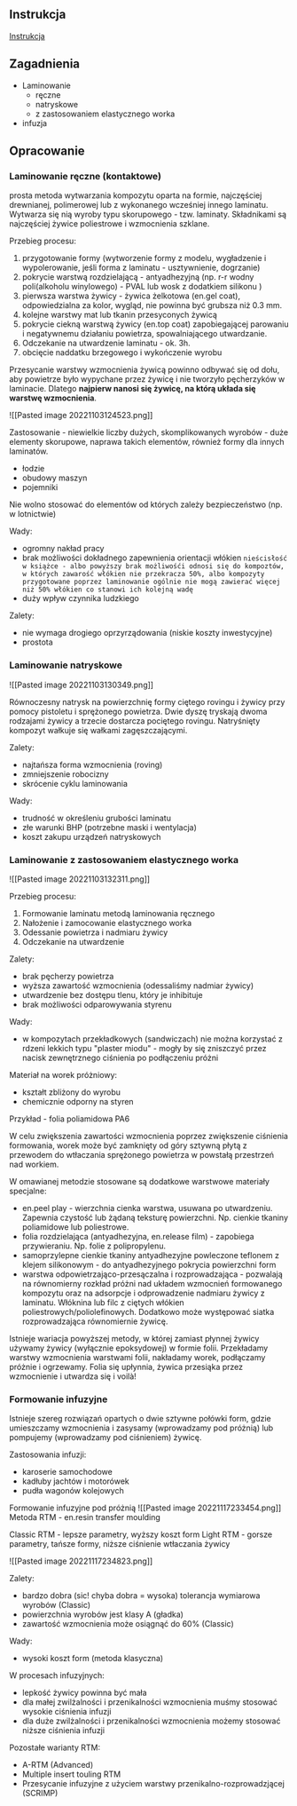 ## Instrukcja

[Instrukcja](https://drive.google.com/file/d/1zgSHUHo18icaLfeqEEDb4pl71S-P2-Cv/view?usp=sharing)

## Zagadnienia

* Laminowanie
    * ręczne 
    * natryskowe
    * z zastosowaniem elastycznego worka
* infuzja

## Opracowanie

### Laminowanie ręczne (kontaktowe)

prosta metoda wytwarzania kompozytu oparta na formie, najczęściej drewnianej, polimerowej lub z wykonanego wcześniej innego laminatu. Wytwarza się nią wyroby typu skorupowego - tzw. laminaty. Składnikami są najczęściej żywice poliestrowe i wzmocnienia szklane.

Przebieg procesu:

1. przygotowanie formy (wytworzenie formy z modelu, wygładzenie i wypolerowanie, jeśli forma z laminatu - usztywnienie, dogrzanie)
2. pokrycie warstwą rozdzielającą - antyadhezyjną (np. r-r wodny poli(alkoholu winylowego) - PVAL lub wosk z dodatkiem silikonu )
3. pierwsza warstwa żywicy - żywica żelkotowa (en.gel coat), odpowiedzialna za kolor, wygląd, nie powinna być grubsza niż 0.3 mm.
4. kolejne warstwy mat lub tkanin przesyconych żywicą
5. pokrycie ciekną warstwą żywicy (en.top coat) zapobiegającej parowaniu i negatywnemu działaniu powietrza, spowalniającego utwardzanie.
6. Odczekanie na utwardzenie laminatu - ok. 3h.
7. obcięcie naddatku brzegowego i wykończenie wyrobu

Przesycanie warstwy wzmocnienia żywicą powinno odbywać się od dołu, aby powietrze było wypychane przez żywicę i nie tworzyło pęcherzyków w laminacie. Dlatego **najpierw nanosi się żywicę, na którą układa się warstwę wzmocnienia**.

![[Pasted image 20221103124523.png]]

Zastosowanie - niewielkie liczby dużych, skomplikowanych wyrobów - duże elementy skorupowe, naprawa takich elementów, również formy dla innych laminatów. 

- łodzie
- obudowy maszyn
- pojemniki

Nie wolno stosować do elementów od których zależy bezpieczeństwo (np. w lotnictwie)

Wady:

- ogromny nakład pracy
- brak możliwości dokładnego zapewnienia orientacji włókien
`nieścisłość w książce - albo powyższy brak możliwośći odnosi się do kompoztów, w których zawarość włókien nie przekracza 50%, albo kompozyty przygotowane poprzez laminowanie ogólnie nie mogą zawierać więcej niż 50% włókien co stanowi ich kolejną wadę`
- duży wpływ czynnika ludzkiego 

Zalety:

- nie wymaga drogiego oprzyrządowania (niskie koszty inwestycyjne)
- prostota

### Laminowanie natryskowe
![[Pasted image 20221103130349.png]]

Równoczesny natrysk na powierzchnię formy ciętego rovingu i żywicy przy pomocy pistoletu i sprężonego powietrza. Dwie dyszę tryskają dwoma rodzajami żywicy a trzecie dostarcza pociętego rovingu. Natryśnięty kompozyt wałkuje się wałkami zagęszczającymi. 

Zalety:

- najtańsza forma wzmocnienia (roving)
- zmniejszenie robocizny
- skrócenie cyklu laminowania

Wady:

- trudność w określeniu grubości laminatu
- złe warunki BHP (potrzebne maski i wentylacja)
- koszt zakupu urządzeń natryskowych

### Laminowanie z zastosowaniem elastycznego worka

![[Pasted image 20221103132311.png]]

Przebieg procesu:

1. Formowanie laminatu metodą laminowania ręcznego
2. Nałożenie i zamocowanie elastycznego worka
3. Odessanie powietrza i nadmiaru żywicy
4. Odczekanie na utwardzenie

Zalety:

- brak pęcherzy powietrza
- wyższa zawartość wzmocnienia (odessaliśmy nadmiar żywicy)
- utwardzenie bez dostępu tlenu, który je inhibituje
- brak możliwości odparowywania styrenu

Wady:

- w kompozytach przekładkowych (sandwiczach) nie można korzystać z rdzeni lekkich typu "plaster miodu" - mogły by się zniszczyć przez nacisk zewnętrznego ciśnienia po podłączeniu próżni

Materiał na worek próżniowy:

- kształt zbliżony do wyrobu
- chemicznie odporny na styren

Przykład - folia poliamidowa PA6 

W celu zwiększenia zawartości wzmocnienia poprzez zwiększenie ciśnienia formowania, worek może być zamknięty od góry sztywną płytą z przewodem do wtłaczania sprężonego powietrza w powstałą przestrzeń nad workiem.

W omawianej metodzie stosowane są dodatkowe warstwowe materiały specjalne:

- en.peel play - wierzchnia cienka warstwa, usuwana po utwardzeniu. Zapewnia czystość lub żądaną teksturę powierzchni. Np. cienkie tkaniny poliamidowe lub poliestrowe.
- folia rozdzielająca (antyadhezyjna, en.release film) - zapobiega przywieraniu. Np. folie z polipropylenu.
- samoprzylepne cienkie tkaniny antyadhezyjne powleczone teflonem z klejem silikonowym - do antyadhezyjnego pokrycia powierzchni form
- warstwa odpowietrzająco-przesączalna i rozprowadzająca - pozwalają na równomierny rozkład próżni nad układem wzmocnień formowanego kompozytu oraz na adsorpcje i odprowadzenie nadmiaru żywicy z laminatu.  Włóknina lub filc z ciętych włókien poliestrowych/poliolefinowych. Dodatkowo może występować siatka rozprowadzająca równomiernie żywicę.

Istnieje wariacja powyższej metody, w której zamiast płynnej żywicy używamy żywicy (wyłącznie epoksydowej) w formie folii. Przekładamy warstwy wzmocnienia warstwami folii, nakładamy worek, podłączamy próżnie i ogrzewamy. Folia się upłynnia, żywica przesiąka przez wzmocnienie i utwardza się i voilà!

### Formowanie infuzyjne
Istnieje szereg rozwiązań opartych o dwie sztywne połówki form, gdzie umieszczamy wzmocnienia i zasysamy (wprowadzamy pod próżnią) lub pompujemy (wprowadzamy pod ciśnieniem) żywicę.

Zastosowania infuzji:

- karoserie samochodowe
- kadłuby jachtów i motorówek
- pudła wagonów kolejowych

Formowanie infuzyjne pod próżnią
![[Pasted image 20221117233454.png]]
Metoda RTM - en.resin transfer moulding

Classic RTM - lepsze parametry, wyższy koszt form
Light RTM - gorsze parametry, tańsze formy, niższe ciśnienie wtłaczania żywicy

![[Pasted image 20221117234823.png]]

Zalety:

- bardzo dobra (sic! chyba dobra = wysoka) tolerancja wymiarowa wyrobów (Classic)
- powierzchnia wyrobów jest klasy A (gładka)
- zawartość wzmocnienia może osiągnąć do 60% (Classic)

Wady:

- wysoki koszt form (metoda klasyczna)

W procesach infuzyjnych:

- lepkość żywicy powinna być mała
- dla małej zwilżalności i przenikalności wzmocnienia muśmy stosować wysokie ciśnienia infuzji
- dla duże zwilżalności i przenikalności wzmocnienia możemy stosować niższe ciśnienia infuzji

Pozostałe warianty RTM:

- A-RTM (Advanced)
- Multiple insert touling RTM
- Przesycanie infuzyjne z użyciem warstwy przenikalno-rozprowadzjącej (SCRIMP)
